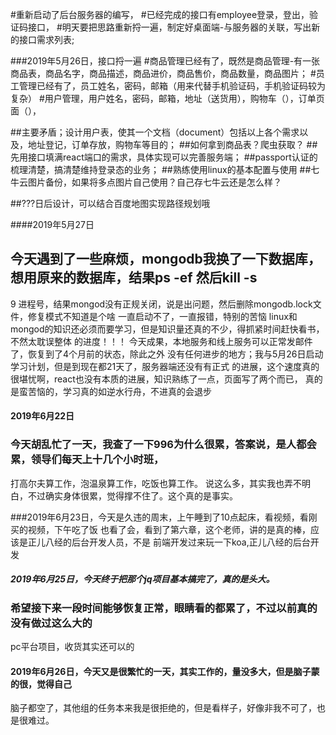 #重新启动了后台服务器的编写，
#已经完成的接口有employee登录，登出，验证码接口，
#明天要把思路重新捋一遍，制定好桌面端-与服务器的关联，写出新的接口需求列表;

###2019年5月26日，接口捋一遍
#商品管理已经有了，既然是商品管理-有一张商品表，商品名字，商品描述，商品进价，商品售价，商品数量，商品图片；
#员工管理已经有了，员工姓名，密码，邮箱（用来代替手机验证码，手机验证码较为复杂）
#用户管理，用户姓名，密码，邮箱，地址（送货用），购物车（），订单页面（），

##主要矛盾；设计用户表，使其一个文档（document）包括以上各个需求以及，地址登记，订单存放，购物车等目的；
##如何拿到商品表？爬虫获取？
##先用接口填满react端口的需求，具体实现可以完善服务端；
##passport认证的梳理清楚，搞清楚维持登录态的业务；
##熟练使用linux的基本配置与使用
##七牛云图片备份，如果将多点图片自己使用？自己存七牛云还是怎么样？



##???日后设计，可以结合百度地图实现路径规划哦


####2019年5月27日
##  今天遇到了一些麻烦，mongodb我换了一下数据库，想用原来的数据库，结果ps -ef 然后kill -s
9 进程号，结果mongod没有正规关闭，说是出问题，然后删除mongodb.lock文件，修复模式不知道是个啥
一直启动不了，一直报错，特别的苦恼
linux和mongod的知识还必须而要学习，但是知识量还真的不少，得抓紧时间赶快看书，不然太耽误整体
的进度！！！    今天成果，本地服务和线上服务可以正常发邮件了，恢复到了4个月前的状态，除此之外
没有任何进步的地方；我与5月26日启动学习计划，但是到现在都21天了，服务器端还没有有正式
的进展，这个速度真的很堪忧啊，react也没有本质的进展，知识熟练了一点，页面写了两个而已，
真的是蛮苦恼的，学习真的如逆水行舟，不进真的会退步
#### 2019年6月22日
### 今天胡乱忙了一天，我查了一下996为什么很累，答案说，是人都会累，领导们每天上十几个小时班，
打高尔夫算工作，泡温泉算工作，吃饭也算工作。
说这么多，其实我也弄不明白，不过确实身体很累，觉得撑不住了。这个真的是事实。


###2019年6月23日，今天是久违的周末，上午睡到了10点起床，看视频，看刚买的视频，下午吃了饭
也看了会，看到了第六章，这个老师，讲的是真的棒，应该是正儿八经的后台开发人员，不是
前端开发过来玩一下koa,正儿八经的后台开发

##### 2019年6月25日，今天终于把那个jq项目基本搞完了，真的是头大。
### 希望接下来一段时间能够恢复正常，眼睛看的都累了，不过以前真的没有做过这么大的
pc平台项目，收货其实还可以的


#### 2019年6月26日，今天又是很繁忙的一天，其实工作的，量没多大，但是脑子蒙的很，觉得自己
脑子都空了，其他组的任务本来我是很拒绝的，但是看样子，好像非我不可了，也是很难过。
